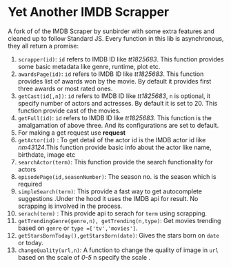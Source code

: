 # Yet Another IMDB Scrapper

A fork of of the IMDB Scraper by sunbirder with some extra features and cleaned up to follow Standard JS. Every function in this lib is asynchronous, they all return a promise:

1.  `scrapper(id)`: `id` refers to IMDB ID like _tt1825683_. This function provides some basic metadata like genre, runtime, plot etc.
2.  `awardsPage(id)`: `id` refers to IMDB ID like _tt1825683_. This function provides list of awards won by the movie. By default it provides first three awards or most rated ones.
3.  `getCast(id[,n])`: `id` refers to IMDB ID like _tt1825683_, `n` is optional, it specify number of actors and actresses. By default it is set to 20. This function provide cast of the movies.
4.  `getFull(id)`: `id` refers to IMDB ID like _tt1825683_. This function is the amalgamation of above three. And its configurations are set to default.
5.  For making a get request use **request**
6.  `getActor(id)` : To get detail of the actor id is the IMDB actor id like _nm43124_.This function provide basic info about the actor like name, birthdate, image etc
7.  `searchActor(term)`: This function provide the search functionality for actors
8.  `episodePage(id,seasonNumber)`: The season no. is the season which is required
9.  `simpleSearch(term)`: This provide a fast way to get autocomplete suggestions .Under the hood it uses the IMDB api for result. No scrapping is involved in the process.
10. `serach(term)` : This provide api to serach for `term` using scrapping.
11. `getTrendingGenre(genre,n), getTrending(n,type)`: Get movies trending based on `genre` or `type =['tv','movies']`.
12. `getStarsBornToday(),getStarsBorn(date)`: Gives the stars born on `date` or today.
13. `changeQuality(url,n)`: A function to change the quality of image in `url` based on the scale of _0-5_ n specify the scale .

